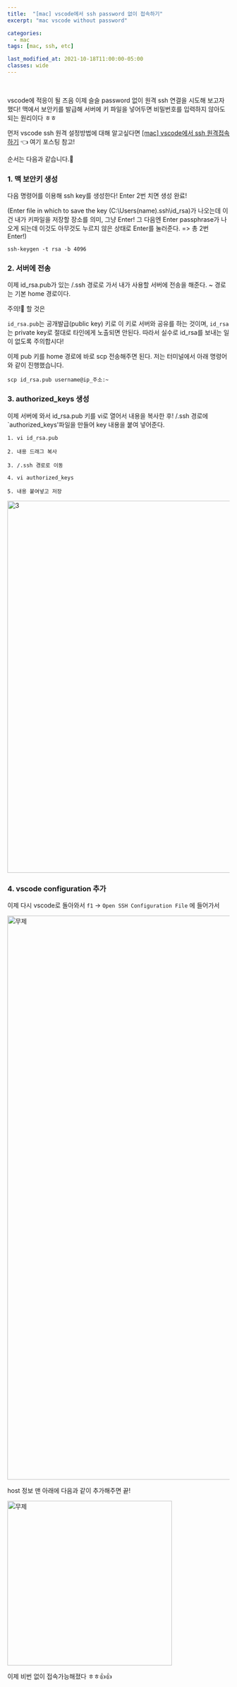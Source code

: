 ```yaml
---
title:  "[mac] vscode에서 ssh password 없이 접속하기"
excerpt: "mac vscode without password"

categories:
  - mac
tags: [mac, ssh, etc]

last_modified_at: 2021-10-18T11:00:00-05:00
classes: wide
---
```


<br>

vscode에 적응이 될 즈음 이제 슬슬 password 없이 원격 ssh 연결을 시도해 보고자 했다! 맥에서 보안키를 발급해 서버에 키 파일을 넣어두면 비밀번호를 입력하지 않아도 되는 원리이다 ㅎㅎ

먼저 vscode ssh 원격 설정방법에 대해 알고싶다면 [[mac] vscode에서 ssh 원격접속하기](https://chaelin0722.github.io/mac/vscode_ssh/) 👈 여기 포스팅 참고!

순서는 다음과 같습니다.🍒

### 1. 맥 보안키 생성

다음 명령어를 이용해 ssh key를 생성한다! Enter 2번 치면 생성 완료!

(Enter file in which to save the key (C:\Users\(name)\.ssh\id_rsa)가 나오는데 이건 내가 키파일을 저장할 장소를 의미, 그냥 Enter!
그 다음엔 Enter passphrase가 나오게 되는데 이것도 아무것도 누르지 않은 상태로 Enter를 눌러준다. => 총 2번 Enter!)


~~~
ssh-keygen -t rsa -b 4096 
~~~



### 2. 서버에 전송

이제 id_rsa.pub가 있는 /.ssh 경로로 가서 내가 사용할 서버에 전송을 해준다. ~ 경로는 기본 home 경로이다. 

주의!🌟 할 것은 

`id_rsa.pub`는 공개발급(public key) 키로 이 키로 서버와 공유를 하는 것이며, `id_rsa`는 private key로 절대로 타인에게 노출되면 안된다. 따라서 실수로 id_rsa를 보내는 일이 없도록 주의합시다!

이제 pub 키를 home 경로에 바로 scp 전송해주면 된다. 저는 터미널에서 아래 명령어와 같이 진행했습니다. 

~~~
scp id_rsa.pub username@ip_주소:~
~~~


### 3. authorized_keys 생성

이제 서버에 와서 id_rsa.pub 키를 vi로 열어서 내용을 복사한 후! /.ssh 경로에 `authorized_keys'파일을 만들어 key 내용을 붙여 넣어준다.

~~~
1. vi id_rsa.pub

2. 내용 드래그 복사

3. /.ssh 경로로 이동

4. vi authorized_keys

5. 내용 붙여넣고 저장
~~~

<img width="843" alt="3" src="https://user-images.githubusercontent.com/53431568/137743713-1baefb2e-52c2-40ae-8dce-121d37f8eddb.png">


### 4. vscode configuration 추가

이제 다시 vscode로 돌아와서 `f1` -> `Open SSH Configuration File` 에 들어가서

<img width="1278" alt="무제" src="https://user-images.githubusercontent.com/53431568/137745209-9c8d8a2f-0b95-41d4-8507-27604f05fcce.png">

host 정보 맨 아래에 다음과 같이 추가해주면 끝!

<img width="373" alt="무제" src="https://user-images.githubusercontent.com/53431568/137745563-eac0be8c-22bc-40c4-8be9-f1b8762fb4fe.png">




이제 비번 없이 접속가능해졌다 ㅎㅎ👍👍


